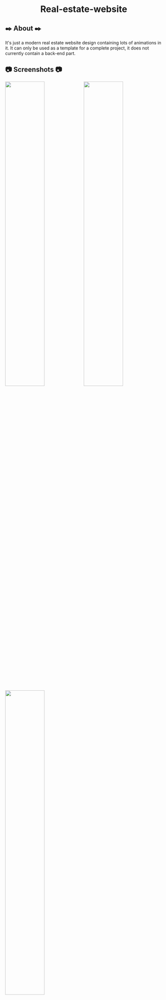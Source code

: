 <h1 align="center"> Real-estate-website </h1>

## :black_nib: About :black_nib: ##
It's just a modern real estate website design containing lots of animations in it. It can only be used as a template for a complete project, it does not currently contain a back-end part.

## :camera: Screenshots :camera: ##
<div align="left">
<img width="50%" src="https://user-images.githubusercontent.com/78959562/195153286-04f4315e-b957-488b-9eb9-d98c1658a771.png"/><img width="50%" src="https://user-images.githubusercontent.com/78959562/195153955-27bd6f65-9f28-4a31-ba36-e4d98d0231d1.png"/>
</div>
<img width="50%" src="https://user-images.githubusercontent.com/78959562/195155796-e72e3380-c35e-4f0a-a152-429d981ac811.png"/>

## :books: Technologies and languages used :books: ##
* Visual Studio
* Javascript
* HTML & CSS

## :pushpin: Libraries used :pushpin:
* Swiper
* ScrollReveal